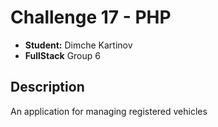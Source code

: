 # Challenge 17 - PHP
- **Student:** Dimche Kartinov
- **FullStack** Group 6

## Description
An application for managing registered vehicles